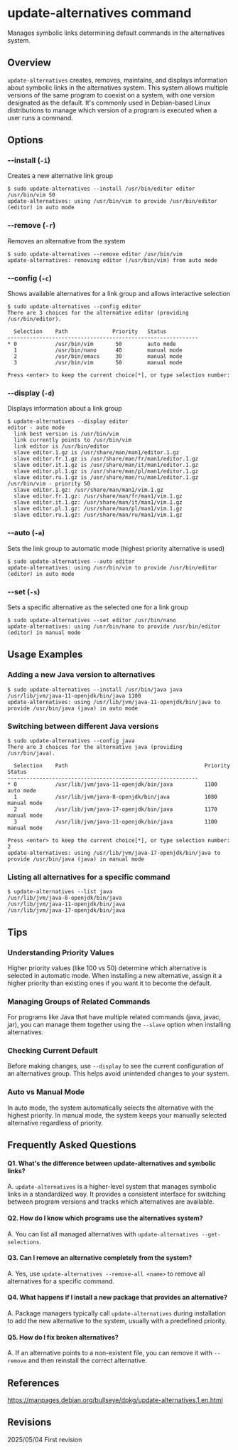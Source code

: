 # update-alternatives command

Manages symbolic links determining default commands in the alternatives system.

## Overview

`update-alternatives` creates, removes, maintains, and displays information about symbolic links in the alternatives system. This system allows multiple versions of the same program to coexist on a system, with one version designated as the default. It's commonly used in Debian-based Linux distributions to manage which version of a program is executed when a user runs a command.

## Options

### **--install** (`-i`)

Creates a new alternative link group

```console
$ sudo update-alternatives --install /usr/bin/editor editor /usr/bin/vim 50
update-alternatives: using /usr/bin/vim to provide /usr/bin/editor (editor) in auto mode
```

### **--remove** (`-r`)

Removes an alternative from the system

```console
$ sudo update-alternatives --remove editor /usr/bin/vim
update-alternatives: removing editor (/usr/bin/vim) from auto mode
```

### **--config** (`-c`)

Shows available alternatives for a link group and allows interactive selection

```console
$ sudo update-alternatives --config editor
There are 3 choices for the alternative editor (providing /usr/bin/editor).

  Selection    Path              Priority   Status
------------------------------------------------------------
* 0            /usr/bin/vim       50        auto mode
  1            /usr/bin/nano      40        manual mode
  2            /usr/bin/emacs     30        manual mode
  3            /usr/bin/vim       50        manual mode

Press <enter> to keep the current choice[*], or type selection number:
```

### **--display** (`-d`)

Displays information about a link group

```console
$ update-alternatives --display editor
editor - auto mode
  link best version is /usr/bin/vim
  link currently points to /usr/bin/vim
  link editor is /usr/bin/editor
  slave editor.1.gz is /usr/share/man/man1/editor.1.gz
  slave editor.fr.1.gz is /usr/share/man/fr/man1/editor.1.gz
  slave editor.it.1.gz is /usr/share/man/it/man1/editor.1.gz
  slave editor.pl.1.gz is /usr/share/man/pl/man1/editor.1.gz
  slave editor.ru.1.gz is /usr/share/man/ru/man1/editor.1.gz
/usr/bin/vim - priority 50
  slave editor.1.gz: /usr/share/man/man1/vim.1.gz
  slave editor.fr.1.gz: /usr/share/man/fr/man1/vim.1.gz
  slave editor.it.1.gz: /usr/share/man/it/man1/vim.1.gz
  slave editor.pl.1.gz: /usr/share/man/pl/man1/vim.1.gz
  slave editor.ru.1.gz: /usr/share/man/ru/man1/vim.1.gz
```

### **--auto** (`-a`)

Sets the link group to automatic mode (highest priority alternative is used)

```console
$ sudo update-alternatives --auto editor
update-alternatives: using /usr/bin/vim to provide /usr/bin/editor (editor) in auto mode
```

### **--set** (`-s`)

Sets a specific alternative as the selected one for a link group

```console
$ sudo update-alternatives --set editor /usr/bin/nano
update-alternatives: using /usr/bin/nano to provide /usr/bin/editor (editor) in manual mode
```

## Usage Examples

### Adding a new Java version to alternatives

```console
$ sudo update-alternatives --install /usr/bin/java java /usr/lib/jvm/java-11-openjdk/bin/java 1100
update-alternatives: using /usr/lib/jvm/java-11-openjdk/bin/java to provide /usr/bin/java (java) in auto mode
```

### Switching between different Java versions

```console
$ sudo update-alternatives --config java
There are 3 choices for the alternative java (providing /usr/bin/java).

  Selection    Path                                           Priority   Status
------------------------------------------------------------
* 0            /usr/lib/jvm/java-11-openjdk/bin/java          1100      auto mode
  1            /usr/lib/jvm/java-8-openjdk/bin/java           1080      manual mode
  2            /usr/lib/jvm/java-17-openjdk/bin/java          1170      manual mode
  3            /usr/lib/jvm/java-11-openjdk/bin/java          1100      manual mode

Press <enter> to keep the current choice[*], or type selection number: 2
update-alternatives: using /usr/lib/jvm/java-17-openjdk/bin/java to provide /usr/bin/java (java) in manual mode
```

### Listing all alternatives for a specific command

```console
$ update-alternatives --list java
/usr/lib/jvm/java-8-openjdk/bin/java
/usr/lib/jvm/java-11-openjdk/bin/java
/usr/lib/jvm/java-17-openjdk/bin/java
```

## Tips

### Understanding Priority Values

Higher priority values (like 100 vs 50) determine which alternative is selected in automatic mode. When installing a new alternative, assign it a higher priority than existing ones if you want it to become the default.

### Managing Groups of Related Commands

For programs like Java that have multiple related commands (java, javac, jar), you can manage them together using the `--slave` option when installing alternatives.

### Checking Current Default

Before making changes, use `--display` to see the current configuration of an alternatives group. This helps avoid unintended changes to your system.

### Auto vs Manual Mode

In auto mode, the system automatically selects the alternative with the highest priority. In manual mode, the system keeps your manually selected alternative regardless of priority.

## Frequently Asked Questions

#### Q1. What's the difference between update-alternatives and symbolic links?
A. `update-alternatives` is a higher-level system that manages symbolic links in a standardized way. It provides a consistent interface for switching between program versions and tracks which alternatives are available.

#### Q2. How do I know which programs use the alternatives system?
A. You can list all managed alternatives with `update-alternatives --get-selections`.

#### Q3. Can I remove an alternative completely from the system?
A. Yes, use `update-alternatives --remove-all <name>` to remove all alternatives for a specific command.

#### Q4. What happens if I install a new package that provides an alternative?
A. Package managers typically call `update-alternatives` during installation to add the new alternative to the system, usually with a predefined priority.

#### Q5. How do I fix broken alternatives?
A. If an alternative points to a non-existent file, you can remove it with `--remove` and then reinstall the correct alternative.

## References

https://manpages.debian.org/bullseye/dpkg/update-alternatives.1.en.html

## Revisions

2025/05/04 First revision
